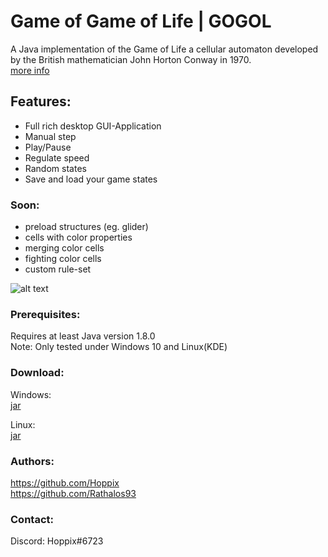
# Game of Game of Life | GOGOL

A Java implementation of the Game of Life a cellular automaton developed by the British mathematician John Horton Conway in 1970. <br />
[more info](https://en.wikipedia.org/wiki/Conway%27s_Game_of_Life)

## Features:
- Full rich desktop GUI-Application
- Manual step
- Play/Pause
- Regulate speed
- Random states
- Save and load your game states

### Soon:
- preload structures (eg. glider)
- cells with color properties
- merging color cells
- fighting color cells
- custom rule-set

![alt text](http://puu.sh/wj3HH/d4f2332981.png)

### Prerequisites:

Requires at least Java version 1.8.0 <br />
Note: Only tested under Windows 10 and Linux(KDE)

### Download:

Windows: <br />
[jar](http://puu.sh/wj4j3/6c9c8c0a98.jar)

Linux: <br />
[jar](http://puu.sh/wj4j3/6c9c8c0a98.jar)

### Authors:
https://github.com/Hoppix <br />
https://github.com/Rathalos93 <br />

### Contact:
Discord: Hoppix#6723

